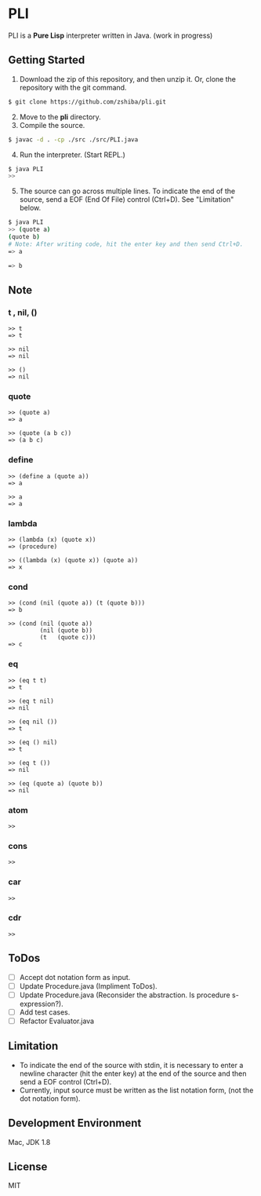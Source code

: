 # PLI
PLI is a **Pure Lisp** interpreter written in Java. (work in progress)

## Getting Started
1. Download the zip of this repository, and then unzip it. Or, clone the repository with the git command.
```bash
$ git clone https://github.com/zshiba/pli.git
```
2. Move to the **pli** directory.
3. Compile the source.
```bash
$ javac -d . -cp ./src ./src/PLI.java
```
4. Run the interpreter. (Start REPL.)
```bash
$ java PLI
>> 
```
5. The source can go across multiple lines. To indicate the end of the source, send a EOF (End Of File) control (Ctrl+D). See "Limitation" below.
```bash
$ java PLI
>> (quote a)
(quote b)
# Note: After writing code, hit the enter key and then send Ctrl+D.
=> a

=> b
```

## Note
### t , nil, ()
```
>> t
=> t

>> nil
=> nil

>> ()
=> nil
```
### quote
```
>> (quote a)
=> a

>> (quote (a b c))
=> (a b c)
```
### define
```
>> (define a (quote a))
=> a

>> a       
=> a
```
### lambda
```
>> (lambda (x) (quote x))
=> (procedure)

>> ((lambda (x) (quote x)) (quote a))
=> x
```
### cond
```
>> (cond (nil (quote a)) (t (quote b)))
=> b

>> (cond (nil (quote a))                                                  
         (nil (quote b))
         (t   (quote c)))
=> c
```
### eq
```
>> (eq t t)
=> t

>> (eq t nil)
=> nil

>> (eq nil ())
=> t

>> (eq () nil)
=> t

>> (eq t ())
=> nil

>> (eq (quote a) (quote b))
=> nil
```
### atom
```
>> 
```
### cons
```
>> 
```
### car
```
>> 
```
### cdr
```
>> 
```

## ToDos
- [ ] Accept dot notation form as input.
- [ ] Update Procedure.java (Impliment ToDos).
- [ ] Update Procedure.java (Reconsider the abstraction. Is procedure s-expression?).
- [ ] Add test cases.
- [ ] Refactor Evaluator.java

## Limitation
- To indicate the end of the source with stdin, it is necessary to enter a newline character (hit the enter key) at the end of the source and then send a EOF control (Ctrl+D).
- Currently, input source must be written as the list notation form, (not the dot notation form).

## Development Environment
Mac, JDK 1.8

## License
MIT
